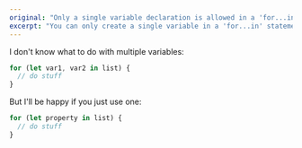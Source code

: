 ```yaml
---
original: "Only a single variable declaration is allowed in a 'for...in' statement."
excerpt: "You can only create a single variable in a 'for...in' statement"
---
```


I don't know what to do with multiple variables:

```ts
for (let var1, var2 in list) {
  // do stuff
}
```

But I'll be happy if you just use one:

```ts
for (let property in list) {
  // do stuff
}
```
